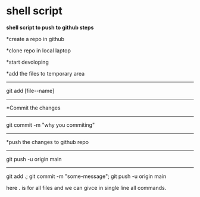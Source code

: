 # shell script

**shell script to push to github steps**

*create a repo in github

*clone repo in local laptop 

*start devoloping

*add the files to temporary area

---
git add [file--name]

---


*Commit the changes

---

git commit -m "why you commiting"

---

*push the changes to github repo

---
git push -u origin main

---

git add .; git commit -m "some-message"; git push -u origin main

here  . is for all files and we can givce in single line all commands.


